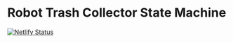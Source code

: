 # Robot Trash Collector State Machine 

[![Netlify Status](https://api.netlify.com/api/v1/badges/4a851b41-293d-46ec-bfff-bcb660b58fc2/deploy-status)](https://app.netlify.com/sites/trashcollectorrobot/deploys)
